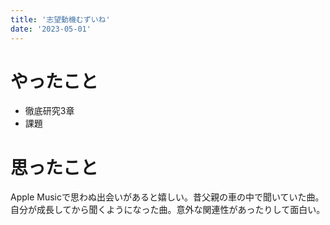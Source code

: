 ```yaml
---
title: '志望動機むずいね'
date: '2023-05-01'
---
```


# やったこと

- 徹底研究3章
- 課題

# 思ったこと


Apple Musicで思わぬ出会いがあると嬉しい。昔父親の車の中で聞いていた曲。自分が成長してから聞くようになった曲。意外な関連性があったりして面白い。

